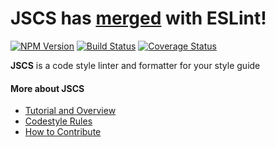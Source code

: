 # JSCS has [merged](https://medium.com/@markelog/jscs-end-of-the-line-bc9bf0b3fdb2#.x0o1xqkk9) with ESLint!

[![NPM Version](https://img.shields.io/npm/v/jscs.svg?style=flat)](https://www.npmjs.com/package/jscs)
[![Build Status](https://travis-ci.org/jscs-dev/node-jscs.svg?branch=master)](https://travis-ci.org/jscs-dev/node-jscs)
[![Coverage Status](https://img.shields.io/coveralls/jscs-dev/node-jscs.svg?style=flat)](https://coveralls.io/r/jscs-dev/node-jscs?branch=master)

**JSCS** is a code style linter and formatter for your style guide

#### More about JSCS

 * [Tutorial and Overview](http://jscs.info/overview.html)
 * [Codestyle Rules](http://jscs.info/rules.html)
 * [How to Contribute](http://jscs.info/contributing.html)
